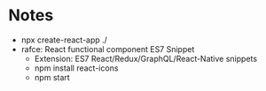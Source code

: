 # Notes

* npx create-react-app ./
* rafce: React functional component ES7 Snippet
  * Extension: ES7 React/Redux/GraphQL/React-Native snippets
  * npm install react-icons
  * npm start